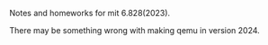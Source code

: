 Notes and homeworks for mit 6.828(2023).

There may be something wrong with making qemu in version 2024.